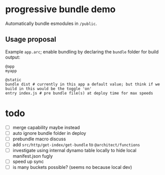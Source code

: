 # progressive bundle demo

Automatically bundle esmodules in `/public`.

## Usage proposal    

Example `app.arc`; enable bundling by declaring the `bundle` folder for build output:

```arc
@app
myapp

@static
bundle dist # currently in this app a default value; but think if we build in this would be the toggle 'on'
entry index.js # pre bundle file(s) at deploy time for max speeds
```

# todo

- [ ] merge capability maybe instead
- [ ] auto ignore bundle folder in deploy 
- [ ] prebundle macro discuss
- [ ] add `src/http/get-index/get-bundle` to `@architect/functions`
- [ ] investigate using internal dynamo table locally to hide local manifest.json fugly
- [ ] speed up sync
- [ ] is many buckets possible? (seems no because local dev)
